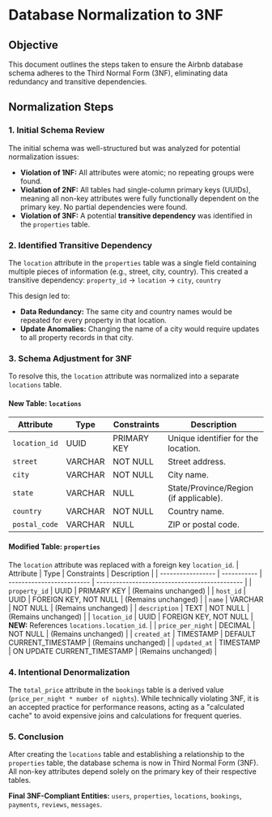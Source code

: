   # Database Normalization to 3NF

## Objective
This document outlines the steps taken to ensure the Airbnb database schema adheres to the Third Normal Form (3NF), eliminating data redundancy and transitive dependencies.

## Normalization Steps

### 1. Initial Schema Review
The initial schema was well-structured but was analyzed for potential normalization issues:
- **Violation of 1NF:** All attributes were atomic; no repeating groups were found.
- **Violation of 2NF:** All tables had single-column primary keys (UUIDs), meaning all non-key attributes were fully functionally dependent on the primary key. No partial dependencies were found.
- **Violation of 3NF:** A potential **transitive dependency** was identified in the `properties` table.

### 2. Identified Transitive Dependency
The `location` attribute in the `properties` table was a single field containing multiple pieces of information (e.g., street, city, country). This created a transitive dependency:
`property_id` -> `location` -> `city`, `country`

This design led to:
- **Data Redundancy:** The same city and country names would be repeated for every property in that location.
- **Update Anomalies:** Changing the name of a city would require updates to all property records in that city.

### 3. Schema Adjustment for 3NF
To resolve this, the `location` attribute was normalized into a separate `locations` table.

#### New Table: `locations`
| Attribute     | Type        | Constraints               | Description                                   |
| ------------- | ----------- | ------------------------- | --------------------------------------------- |
| `location_id` | UUID        | PRIMARY KEY               | Unique identifier for the location.           |
| `street`      | VARCHAR     | NOT NULL                  | Street address.                               |
| `city`        | VARCHAR     | NOT NULL                  | City name.                                    |
| `state`       | VARCHAR     | NULL                      | State/Province/Region (if applicable).        |
| `country`     | VARCHAR     | NOT NULL                  | Country name.                                 |
| `postal_code` | VARCHAR     | NULL                      | ZIP or postal code.                           |

#### Modified Table: `properties`
The `location` attribute was replaced with a foreign key `location_id`.
| Attribute         | Type        | Constraints               | Description                                   |
| ----------------- | ----------- | ------------------------- | --------------------------------------------- |
| `property_id`     | UUID        | PRIMARY KEY               | (Remains unchanged)                           |
| `host_id`         | UUID        | FOREIGN KEY, NOT NULL     | (Remains unchanged)                           |
| `name`            | VARCHAR     | NOT NULL                  | (Remains unchanged)                           |
| `description`     | TEXT        | NOT NULL                  | (Remains unchanged)                           |
| `location_id`     | UUID        | FOREIGN KEY, NOT NULL     | **NEW:** References `locations.location_id`.  |
| `price_per_night` | DECIMAL     | NOT NULL                  | (Remains unchanged)                           |
| `created_at`      | TIMESTAMP   | DEFAULT CURRENT_TIMESTAMP | (Remains unchanged)                           |
| `updated_at`      | TIMESTAMP   | ON UPDATE CURRENT_TIMESTAMP | (Remains unchanged)                         |

### 4. Intentional Denormalization
The `total_price` attribute in the `bookings` table is a derived value (`price_per_night * number of nights`). While technically violating 3NF, it is an accepted practice for performance reasons, acting as a "calculated cache" to avoid expensive joins and calculations for frequent queries.

### 5. Conclusion
After creating the `locations` table and establishing a relationship to the `properties` table, the database schema is now in Third Normal Form (3NF). All non-key attributes depend solely on the primary key of their respective tables.

**Final 3NF-Compliant Entities:** `users`, `properties`, `locations`, `bookings`, `payments`, `reviews`, `messages`.
